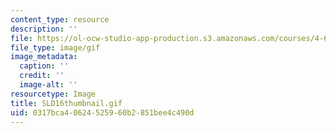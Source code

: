 ```yaml
---
content_type: resource
description: ''
file: https://ol-ocw-studio-app-production.s3.amazonaws.com/courses/4-614-religious-architecture-and-islamic-cultures-fall-2002/0317bca40624525960b2851bee4c490d_SLD16thumbnail.gif
file_type: image/gif
image_metadata:
  caption: ''
  credit: ''
  image-alt: ''
resourcetype: Image
title: SLD16thumbnail.gif
uid: 0317bca4-0624-5259-60b2-851bee4c490d
---
```

